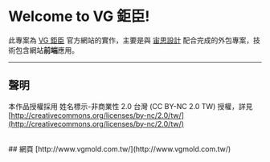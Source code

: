 # Welcome to VG 鉅臣!
此專案為 [VG 鉅臣](http://www.vgmold.com.tw/) 官方網站的實作，主要是與 [宙思設計](http://www.zeusdesign.com.tw/) 配合完成的外包專案，技術包含網站**前端**應用。

---
## 聲明
本作品授權採用 姓名標示-非商業性 2.0 台灣 (CC BY-NC 2.0 TW) 授權，詳見 [http://creativecommons.org/licenses/by-nc/2.0/tw/](http://creativecommons.org/licenses/by-nc/2.0/tw/) 

<br />
## 網頁
[http://www.vgmold.com.tw/](http://www.vgmold.com.tw/)
